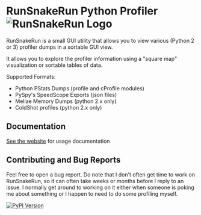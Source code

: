# RunSnakeRun Python Profiler ![RunSnakeRun Logo](https://raw.githubusercontent.com/mcfletch/runsnakerun/master/docs/pyaccellerate.svg)

RunSnakeRun is a small GUI utility that allows
you to view various (Python 2 or 3) profiler dumps in a sortable
GUI view. 

It allows you to explore the profiler information using
a "square map" visualization or sortable tables of data.

Supported Formats:

* Python PStats Dumps (profile and cProfile modules)
* PySpy's SpeedScope Exports (json files)
* Meliae Memory Dumps (python 2.x only)
* ColdShot profiles (python 2.x only)

## Documentation

[See the website](https://mcfletch.github.com/runsnakerun) for usage documentation

## Contributing and Bug Reports

Feel free to open a bug report. Do note that I don't often
get time to work on RunSnakeRun, so it can often take weeks
or months before I reply to an issue. I normally get around
to working on it either when someone is poking me about 
something or I happen to need to do some profiling myself.

[![PyPI Version](https://img.shields.io/pypi/v/RunSnakeRun.svg)](https://pypi.python.org/pypi/RunSnakeRun)
